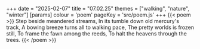 +++
date = "2025-02-07"
title = "07.02.25"
themes = ["walking", "nature", "winter"]
[params]
  colour = 'poem'
  pageKey = 'src/poem.js'
+++
{{< poem >}}
Step beside meandered streams,
In its tumble down old mercury's track,
A bowing breeze turns all to walking pace,
The pretty worlds is frozen still,
To frame the fawn among the reeds,
To halt the heavens through the trees.
{{< /poem >}}